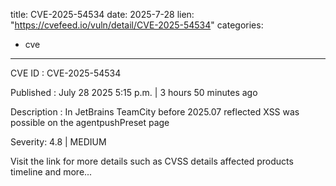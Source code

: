  
title: CVE-2025-54534
date: 2025-7-28
lien: "https://cvefeed.io/vuln/detail/CVE-2025-54534"
categories:
  - cve
---

CVE ID : CVE-2025-54534

Published :  July 28
2025
5:15 p.m. | 3 hours
50 minutes ago

Description : In JetBrains TeamCity before 2025.07 reflected XSS was possible on the agentpushPreset page

Severity: 4.8 | MEDIUM

Visit the link for more details
such as CVSS details
affected products
timeline
and more...
